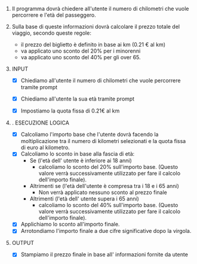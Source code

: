 1. Il programma dovrà chiedere all'utente il numero di chilometri che vuole percorrere e l'età del passeggero.
2. Sulla base di queste informazioni dovrà calcolare il prezzo totale del viaggio, secondo queste regole:
    - il prezzo del biglietto è definito in base ai km (0.21 € al km)
    - va applicato uno sconto del 20% per i minorenni
    - va applicato uno sconto del 40% per gli over 65.

1. INPUT
    - [x] Chiediamo all'utente il numero di chilometri che vuole percorrere tramite prompt
    - [x] Chiediamo all'utente la sua età tramite prompt
    - [x] Impostiamo la quota fissa di 0.21€ al km


2. . ESECUZIONE LOGICA
    - [x] Calcoliamo l'importo base che l'utente dovrà facendo la moltiplicazione tra il numero di kilometri selezionati e la quota fissa di euro al kilometro.
    - [x] Calcoliamo lo sconto in base alla fascia di età:
        - Se (l'età dell' utente è inferiore ai 18 anni)
            + calcoliamo lo sconto del 20% sull'importo base. (Questo valore verrà successivamente utilizzato per fare il calcolo dell'importo finale).
        - Altrimenti se (l'età dell'utente è compresa tra i 18 e i 65 anni)
            + Non verrà applicato nessuno sconto al prezzo finale
        - Altrimenti (l'età dell' utente supera i 65 anni)
            + calcoliamo lo sconto del 40% sull'importo base. (Questo valore verrà successivamente utilizzato per fare il calcolo dell'importo finale).
    - [x] Applichiamo lo sconto all'importo finale.
    - [x] Arrotondiamo l'importo finale a due cifre significative dopo la virgola.

3. OUTPUT
    - [x] Stampiamo il prezzo finale in base all' informazioni fornite da utente